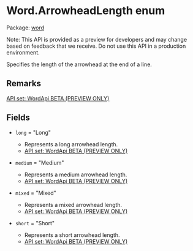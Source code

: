 # Word.ArrowheadLength enum

Package: [word](/en-us/javascript/api/word)

Note: This API is provided as a preview for developers and may change based on feedback that we receive. Do not use this API in a production environment.

Specifies the length of the arrowhead at the end of a line.

## Remarks

[API set: WordApi BETA (PREVIEW ONLY)](/en-us/javascript/api/requirement-sets/word/word-api-requirement-sets)

## Fields

- `long` = "Long"
  - Represents a long arrowhead length.
  - [API set: WordApi BETA (PREVIEW ONLY)](/en-us/javascript/api/requirement-sets/word/word-api-requirement-sets)

- `medium` = "Medium"
  - Represents a medium arrowhead length.
  - [API set: WordApi BETA (PREVIEW ONLY)](/en-us/javascript/api/requirement-sets/word/word-api-requirement-sets)

- `mixed` = "Mixed"
  - Represents a mixed arrowhead length.
  - [API set: WordApi BETA (PREVIEW ONLY)](/en-us/javascript/api/requirement-sets/word/word-api-requirement-sets)

- `short` = "Short"
  - Represents a short arrowhead length.
  - [API set: WordApi BETA (PREVIEW ONLY)](/en-us/javascript/api/requirement-sets/word/word-api-requirement-sets)